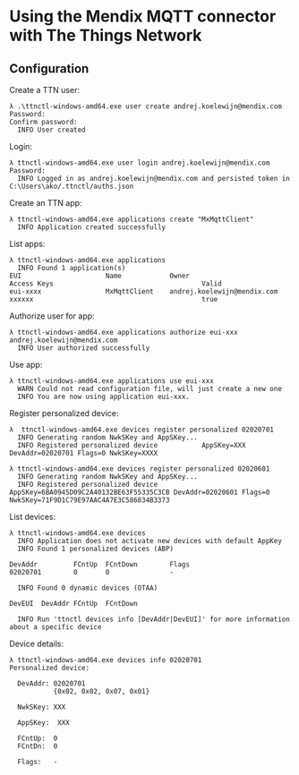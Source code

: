 # Using the Mendix MQTT connector with The Things Network

## Configuration

Create a TTN user:

    λ .\ttnctl-windows-amd64.exe user create andrej.koelewijn@mendix.com
    Password:
    Confirm password:
      INFO User created

Login:

    λ ttnctl-windows-amd64.exe user login andrej.koelewijn@mendix.com
    Password:
      INFO Logged in as andrej.koelewijn@mendix.com and persisted token in C:\Users\ako/.ttnctl/auths.json

Create an TTN app:

    λ ttnctl-windows-amd64.exe applications create "MxMqttClient"
      INFO Application created successfully

List apps:

    λ ttnctl-windows-amd64.exe applications
      INFO Found 1 application(s)
    EUI                     Name            Owner                           Access Keys                                     Valid
    eui-xxxx                MxMqttClient    andrej.koelewijn@mendix.com     xxxxxx                                          true

Authorize user for app:

    λ ttnctl-windows-amd64.exe applications authorize eui-xxx andrej.koelewijn@mendix.com
      INFO User authorized successfully

Use app:

    λ ttnctl-windows-amd64.exe applications use eui-xxx
      WARN Could not read configuration file, will just create a new one
      INFO You are now using application eui-xxx.

Register personalized device:

    λ  ttnctl-windows-amd64.exe devices register personalized 02020701
      INFO Generating random NwkSKey and AppSKey...
      INFO Registered personalized device           AppSKey=XXX DevAddr=02020701 Flags=0 NwkSKey=XXXX

    λ ttnctl-windows-amd64.exe devices register personalized 02020601
      INFO Generating random NwkSKey and AppSKey...
      INFO Registered personalized device           AppSKey=6BA0945D09C2A40132BE63F55335C3CB DevAddr=02020601 Flags=0 NwkSKey=71F9D1C79E97AAC4A7E3C586834B3373

List devices:

    λ ttnctl-windows-amd64.exe devices
      INFO Application does not activate new devices with default AppKey
      INFO Found 1 personalized devices (ABP)

    DevAddr         FCntUp  FCntDown        Flags
    02020701        0       0               -

      INFO Found 0 dynamic devices (OTAA)

    DevEUI  DevAddr FCntUp  FCntDown

      INFO Run 'ttnctl devices info [DevAddr|DevEUI]' for more information about a specific device

Device details:

    λ ttnctl-windows-amd64.exe devices info 02020701
    Personalized device:

      DevAddr: 02020701
               {0x02, 0x02, 0x07, 0x01}

      NwkSKey: XXX

      AppSKey:  XXX

      FCntUp:  0
      FCntDn:  0

      Flags:   -


  [1]: https://staging.thethingsnetwork.org/wiki/Backend/Connect/Application
  [2]: http://thethingsnetwork.org/
  [3]: https://staging.thethingsnetwork.org/wiki/Backend/Security
  [4]: https://staging.thethingsnetwork.org/wiki/Backend/ttnctl/QuickStart
  [5]: http://forum.thethingsnetwork.org/t/ttn-uno-beta-release-documentation/290